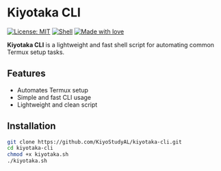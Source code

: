 # Kiyotaka CLI

[![License: MIT](https://img.shields.io/badge/License-MIT-blue.svg)](LICENSE)
[![Shell](https://img.shields.io/badge/Built_with-Bash-blue?logo=gnu-bash)](https://www.gnu.org/software/bash/)
[![Made with love](https://img.shields.io/badge/Made_with-Termux-red?logo=termux)](https://termux.dev/)

**Kiyotaka CLI** is a lightweight and fast shell script for automating common Termux setup tasks.

## Features
- Automates Termux setup
- Simple and fast CLI usage
- Lightweight and clean script

## Installation

```bash
git clone https://github.com/KiyoStudyAL/kiyotaka-cli.git
cd kiyotaka-cli
chmod +x kiyotaka.sh
./kiyotaka.sh
